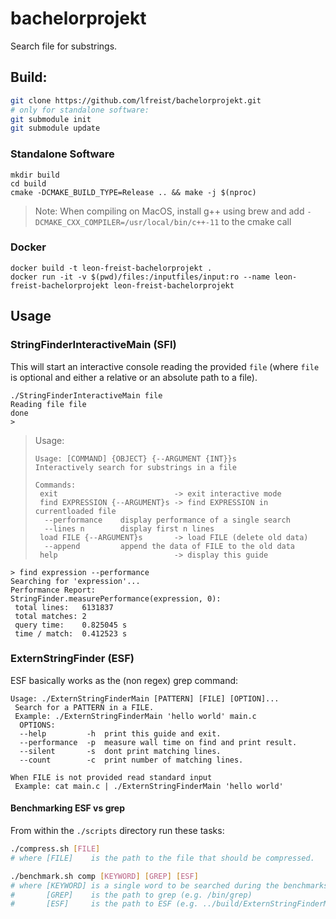 # bachelorprojekt
Search file for substrings.

## Build:
```bash
git clone https://github.com/lfreist/bachelorprojekt.git
# only for standalone software:
git submodule init
git submodule update
```
### Standalone Software
```
mkdir build
cd build
cmake -DCMAKE_BUILD_TYPE=Release .. && make -j $(nproc)
```
> Note: When compiling on MacOS, install g++ using brew and add ```-DCMAKE_CXX_COMPILER=/usr/local/bin/c++-11``` to the cmake call

### Docker
```
docker build -t leon-freist-bachelorprojekt .
docker run -it -v $(pwd)/files:/inputfiles/input:ro --name leon-freist-bachelorprojekt leon-freist-bachelorprojekt
```

## Usage

### StringFinderInteractiveMain (SFI)
This will start an interactive console reading the provided `file` (where `file` is optional and either a relative or an absolute path to a file).

```
./StringFinderInteractiveMain file
Reading file file
done
>
```
> Usage:
> ```
> Usage: [COMMAND] {OBJECT} {--ARGUMENT {INT}}s
> Interactively search for substrings in a file
> 
> Commands:
>  exit                          -> exit interactive mode
>  find EXPRESSION {--ARGUMENT}s -> find EXPRESSION in currentloaded file
>   --performance    display performance of a single search
>   --lines n        display first n lines
>  load FILE {--ARGUMENT}s       -> load FILE (delete old data)
>   --append         append the data of FILE to the old data
>  help                          -> display this guide
> ```

```
> find expression --performance
Searching for 'expression'...
Performance Report:
StringFinder.measurePerformance(expression, 0):
 total lines:   6131837
 total matches: 2
 query time:    0.825045 s
 time / match:  0.412523 s
```

### ExternStringFinder (ESF)

ESF basically works as the (non regex) grep command:

```
Usage: ./ExternStringFinderMain [PATTERN] [FILE] [OPTION]...
 Search for a PATTERN in a FILE.
 Example: ./ExternStringFinderMain 'hello world' main.c
  OPTIONS:
  --help         -h  print this guide and exit.
  --performance  -p  measure wall time on find and print result.
  --silent       -s  dont print matching lines.
  --count        -c  print number of matching lines.

When FILE is not provided read standard input
 Example: cat main.c | ./ExternStringFinderMain 'hello world'
```

#### Benchmarking ESF vs grep
From within the `./scripts` directory run these tasks:
```bash 
./compress.sh [FILE]
# where [FILE]    is the path to the file that should be compressed.

./benchmark.sh comp [KEYWORD] [GREP] [ESF]
# where [KEYWORD] is a single word to be searched during the benchmarks,
#       [GREP]    is the path to grep (e.g. /bin/grep)
#       [ESF]     is the path to ESF (e.g. ../build/ExternStringFinderMain)
```